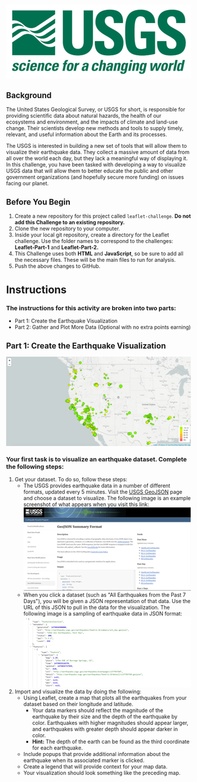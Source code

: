 ![Images\1-Logo.png](https://github.com/c-Hitta/leaflet-challenge/blob/main/Starter_Code/Images/1-Logo.png)

## Background
The United States Geological Survey, or USGS for short, is responsible for providing scientific data about natural hazards, the health of our ecosystems and environment, and the impacts of climate and land-use change. Their scientists develop new methods and tools to supply timely, relevant, and useful information about the Earth and its processes.

The USGS is interested in building a new set of tools that will allow them to visualize their earthquake data. They collect a massive amount of data from all over the world each day, but they lack a meaningful way of displaying it. In this challenge, you have been tasked with developing a way to visualize USGS data that will allow them to better educate the public and other government organizations (and hopefully secure more funding) on issues facing our planet.

## Before You Begin
1. Create a new repository for this project called `leaflet-challenge`. **Do not add this Challenge to an existing repository.**
2. Clone the new repository to your computer.
3. Inside your local git repository, create a directory for the Leaflet challenge. Use the folder names to correspond to the challenges: **Leaflet-Part-1** and **Leaflet-Part-2.**
4. This Challenge uses both **HTML** and **JavaScript**, so be sure to add all the necessary files. These will be the main files to run for analysis.
5. Push the above changes to GitHub.

# Instructions
### The instructions for this activity are broken into two parts:
  - Part 1: Create the Earthquake Visualization
  - Part 2: Gather and Plot More Data (Optional with no extra points earning)

## Part 1: Create the Earthquake Visualization
![2-BasicMap](https://github.com/c-Hitta/leaflet-challenge/blob/main/Starter_Code/Images/2-BasicMap.png)
### Your first task is to visualize an earthquake dataset. Complete the following steps:
1. Get your dataset. To do so, follow these steps:
    - The USGS provides earthquake data in a number of different formats, updated every 5 minutes. Visit the [USGS GeoJSON](http://earthquake.usgs.gov/earthquakes/feed/v1.0/geojson.php) page and choose a dataset to visualize. The following image is an example screenshot of what appears when you visit this link:
![3-Data](https://github.com/c-Hitta/leaflet-challenge/blob/main/Starter_Code/Images/3-Data.png)
    - When you click a dataset (such as "All Earthquakes from the Past 7 Days"), you will be given a JSON representation of that data. Use the URL of this JSON to pull in the data for the visualization. The following image is a sampling of earthquake data in JSON format:
![4-JSON](https://github.com/c-Hitta/leaflet-challenge/blob/main/Starter_Code/Images/4-JSON.png)
2. Import and visualize the data by doing the following:
    - Using Leaflet, create a map that plots all the earthquakes from your dataset based on their longitude and latitude.
      - Your data markers should reflect the magnitude of the earthquake by their size and the depth of the earthquake by color. Earthquakes with higher magnitudes should appear larger, and earthquakes with greater depth should appear darker in color.
      - **Hint:** The depth of the earth can be found as the third coordinate for each earthquake.
    - Include popups that provide additional information about the earthquake when its associated marker is clicked.
    - Create a legend that will provide context for your map data.
    - Your visualization should look something like the preceding map.
